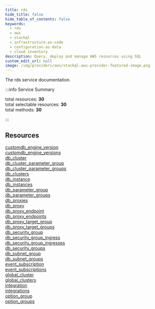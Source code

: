```yaml
---
title: rds
hide_title: false
hide_table_of_contents: false
keywords:
  - rds
  - aws
  - stackql
  - infrastructure-as-code
  - configuration-as-data
  - cloud inventory
description: Query, deploy and manage AWS resources using SQL
custom_edit_url: null
image: /img/providers/aws/stackql-aws-provider-featured-image.png
---
```


The rds service documentation.

:::info Service Summary

<div class="row">
<div class="providerDocColumn">
<span>total resources:&nbsp;<b>30</b></span><br />
<span>total selectable resources:&nbsp;<b>30</b></span><br />
<span>total methods:&nbsp;<b>30</b></span><br />
</div>
</div>

:::

## Resources
<div class="row">
<div class="providerDocColumn">
<a href="/providers/aws/rds/customdb_engine_version/">customdb_engine_version</a><br />
<a href="/providers/aws/rds/customdb_engine_versions/">customdb_engine_versions</a><br />
<a href="/providers/aws/rds/db_cluster/">db_cluster</a><br />
<a href="/providers/aws/rds/db_cluster_parameter_group/">db_cluster_parameter_group</a><br />
<a href="/providers/aws/rds/db_cluster_parameter_groups/">db_cluster_parameter_groups</a><br />
<a href="/providers/aws/rds/db_clusters/">db_clusters</a><br />
<a href="/providers/aws/rds/db_instance/">db_instance</a><br />
<a href="/providers/aws/rds/db_instances/">db_instances</a><br />
<a href="/providers/aws/rds/db_parameter_group/">db_parameter_group</a><br />
<a href="/providers/aws/rds/db_parameter_groups/">db_parameter_groups</a><br />
<a href="/providers/aws/rds/db_proxies/">db_proxies</a><br />
<a href="/providers/aws/rds/db_proxy/">db_proxy</a><br />
<a href="/providers/aws/rds/db_proxy_endpoint/">db_proxy_endpoint</a><br />
<a href="/providers/aws/rds/db_proxy_endpoints/">db_proxy_endpoints</a><br />
<a href="/providers/aws/rds/db_proxy_target_group/">db_proxy_target_group</a>
</div>
<div class="providerDocColumn">
<a href="/providers/aws/rds/db_proxy_target_groups/">db_proxy_target_groups</a><br />
<a href="/providers/aws/rds/db_security_group/">db_security_group</a><br />
<a href="/providers/aws/rds/db_security_group_ingress/">db_security_group_ingress</a><br />
<a href="/providers/aws/rds/db_security_group_ingresses/">db_security_group_ingresses</a><br />
<a href="/providers/aws/rds/db_security_groups/">db_security_groups</a><br />
<a href="/providers/aws/rds/db_subnet_group/">db_subnet_group</a><br />
<a href="/providers/aws/rds/db_subnet_groups/">db_subnet_groups</a><br />
<a href="/providers/aws/rds/event_subscription/">event_subscription</a><br />
<a href="/providers/aws/rds/event_subscriptions/">event_subscriptions</a><br />
<a href="/providers/aws/rds/global_cluster/">global_cluster</a><br />
<a href="/providers/aws/rds/global_clusters/">global_clusters</a><br />
<a href="/providers/aws/rds/integration/">integration</a><br />
<a href="/providers/aws/rds/integrations/">integrations</a><br />
<a href="/providers/aws/rds/option_group/">option_group</a><br />
<a href="/providers/aws/rds/option_groups/">option_groups</a>
</div>
</div>